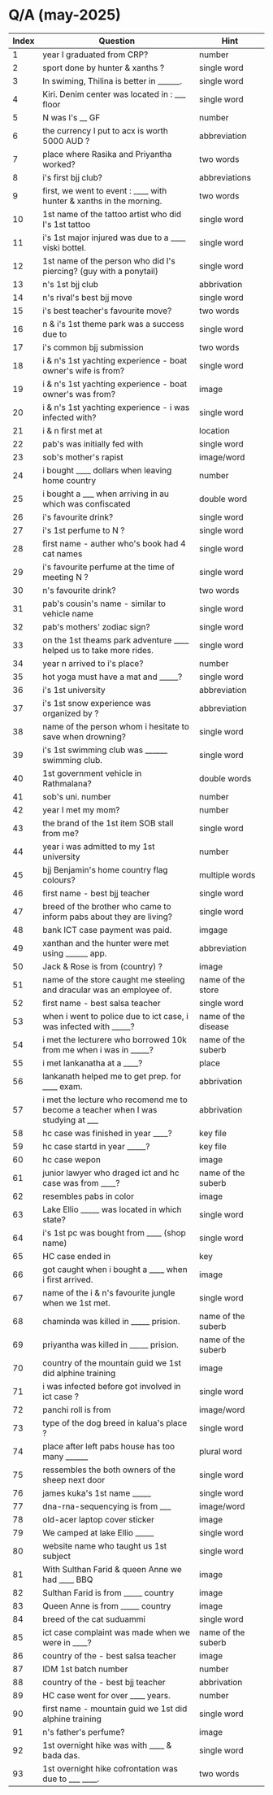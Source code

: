 # Q/A (may-2025)


| Index        | Question   | Hint       |
| ------------- | ------------- |-------------  |
| 1  | year I graduated from CRP? |  number | 
| 2  | sport done by hunter & xanths ? | single word  | 
| 3  | In swiming, Thilina is better in ______. | single word  | 
| 4  | Kiri. Denim center was located in : ___ floor | single word | 
| 5  | N was I's __ GF |  number | 
| 6  | the currency I put to acx is worth 5000 AUD ? | abbreviation | 
| 7  | place where Rasika and Priyantha worked? | two words  | 
| 8  | i's first bjj club? | abbreviations  |  
| 9  | first, we went to event : ____ with hunter & xanths in the morning. | two words  | 
| 10 | 1st name of the tattoo artist who did I's 1st tattoo | single word  | 
| 11 | i's 1st major injured was due to a ____ viski bottel. | single word  | 
| 12 | 1st name of the person who did I's piercing? (guy with a ponytail)  | single word  | 
| 13 | n's 1st bjj club  | abbrivation  | 
| 14 | n's rival's best bjj move  | single word  | 
| 15 | i's best teacher's favourite move?  | two words  | 
| 16 | n & i's 1st theme park was a success due to  | single word  | 
| 17 | i's common bjj submission  | two words  | 
| 18 | i & n's 1st yachting experience - boat owner's wife is from?  | single word  | 
| 19 | i & n's 1st yachting experience - boat owner's was from?  | image | 
| 20 | i & n's 1st yachting experience - i was infected with?  | single word  | 
| 21 | i & n first met at  | location  | 
| 22 | pab's was initially fed with  | single word  | 
| 23 | sob's mother's rapist  | image/word  | 
| 24 | i bought ____ dollars when leaving home country | number  | 
| 25 | i bought a ___ when arriving in au which was confiscated  | double word  | 
| 26 | i's favourite drink?  | single word  | 
| 27 | i's 1st perfume to N ?  | single word  | 
| 28 | first name - auther who's book had 4 cat names  | single word |
| 29 | i's favourite perfume at the time of meeting N ?  | single word  | 
| 30 | n's favourite drink?  | two words  | 
| 31 | pab's cousin's name - similar to vehicle name  | single word  | 
| 32 | pab's mothers' zodiac sign?   | single word  | 
| 33 | on the 1st theams park adventure ____ helped us to take more rides.  | single word  | 
| 34 | year n arrived to i's place?   | number  | 
| 35 | hot yoga must have a mat and _____?  | single word  | 
| 36 | i's 1st university  | abbreviation  | 
| 37 | i's 1st snow experience was organized by ?  | abbreviation  | 
| 38 | name of the person whom i hesitate to save when drowning?  | single word  | 
| 39 | i's 1st swimming club was ______ swimming club.  | single word  | 
| 40 | 1st government vehicle in Rathmalana?  | double words  | 
| 41 | sob's uni. number  | number  | 
| 42 | year I met my mom?   | number  | 
| 43 | the brand of the 1st item SOB stall from me?  | single word  | 
| 44 | year i was admitted to my 1st university  | number  | 
| 45 | bjj Benjamin's home country flag colours?  | multiple words  | 
| 46 | first name - best bjj teacher | single word |
| 47 | breed of the brother who came to inform pabs about they are living?   | single word  | 
| 48 | bank ICT case payment was paid. | imgage |
| 49 | xanthan and the hunter were met using ______ app. | abbreviation |
| 50 | Jack & Rose is from (country) ? | image |
| 51 | name of the store caught me steeling and dracular was an employee of. | name of the store |
| 52 | first name - best salsa teacher | single word |
| 53 | when i went to police due to ict case, i was infected with _____?   | name of the disease |
| 54 | i met the lecturere who borrowed 10k from me when i was in _____? | name of the suberb |
| 55 | i met lankanatha at a ____? | place |
| 56 | lankanath helped me to get prep. for ____ exam. | abbrivation |
| 57 | i met the lecture who recomend me to become a teacher when I was studying at ___ | abbrivation |
| 58 | hc case was finished in year ____? | key file |
| 59 | hc case startd in year _____? | key file |
| 60 | hc case wepon | image  |
| 61 | junior lawyer who draged ict and hc case was from ____?  | name of the suberb |
| 62 | resembles pabs in color | image  |
| 63 | Lake Ellio _____ was located in which state? | single word |
| 64 | i's 1st pc was bought from ____ (shop name) | single word  |
| 65 | HC case ended in | key |
| 66 | got caught when i bought a ____ when i first arrived. | image  |
| 67 | name of the i & n's favourite jungle when we 1st met. | single word | 
| 68 | chaminda was killed in _____ prision. | name of the suberb |
| 69 | priyantha was killed in _____ prision. | name of the suberb |
| 70 | country of the mountain guid we 1st did alphine training  | image |
| 71 | i was infected before got involved in ict case ?  | single word  | 
| 72 | panchi roll is from  | image/word  | 
| 73 | type of the dog breed in kalua's place ? | single word |
| 74 | place after left pabs house has too many ______ | plural word |
| 75 | ressembles the both owners of the sheep next door | single word |
| 76 | james kuka's 1st name _____ | single word |
| 77 | dna-rna-sequencying is from ___ | image/word |
| 78 | old-acer laptop cover sticker | image |
| 79 | We camped at lake Ellio _____ | single word |
| 80 | website name who taught us 1st subject | single word  |
| 81 | With Sulthan Farid & queen Anne we had ____ BBQ | image |
| 82 | Sulthan Farid is from _____ country | image |
| 83 | Queen Anne is from _____ country | image |
| 84 | breed of the cat suduammi  | single word |
| 85 | ict case complaint was made when we were in ____? | name of the suberb |
| 86 | country of the - best salsa teacher | image |
| 87 | IDM 1st batch number   | number  | 
| 88 | country of the - best bjj teacher | abbrivation |
| 89 | HC case went for over ____ years. | number |
| 90 | first name - mountain guid we 1st did alphine training  | single word |
| 91 | n's father's perfume?  | image  | 
| 92 | 1st overnight hike was with ____ & bada das.  | single word  | 
| 93 | 1st overnight hike cofrontation was due to ___ ____.  | two words | 